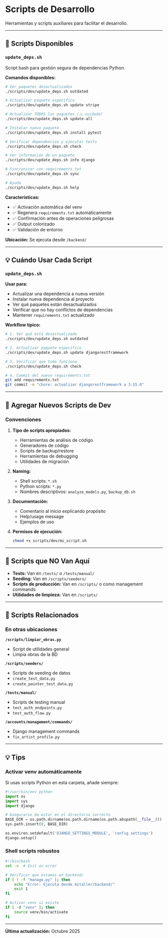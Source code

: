 # Scripts de Desarrollo

Herramientas y scripts auxiliares para facilitar el desarrollo.

---

## 🔧 Scripts Disponibles

### `update_deps.sh`
Script bash para gestión segura de dependencias Python.

**Comandos disponibles:**

```bash
# Ver paquetes desactualizados
./scripts/dev/update_deps.sh outdated

# Actualizar paquete específico
./scripts/dev/update_deps.sh update stripe

# Actualizar TODOS los paquetes (⚠️ cuidado)
./scripts/dev/update_deps.sh update-all

# Instalar nuevo paquete
./scripts/dev/update_deps.sh install pytest

# Verificar dependencias y ejecutar tests
./scripts/dev/update_deps.sh check

# Ver información de un paquete
./scripts/dev/update_deps.sh info django

# Sincronizar con requirements.txt
./scripts/dev/update_deps.sh sync

# Ayuda
./scripts/dev/update_deps.sh help
```

**Características:**
- ✅ Activación automática del venv
- ✅ Regenera `requirements.txt` automáticamente
- ✅ Confirmación antes de operaciones peligrosas
- ✅ Output colorizado
- ✅ Validación de entorno

**Ubicación:** Se ejecuta desde `/backend/`

---

## 💡 Cuándo Usar Cada Script

### `update_deps.sh`

**Usar para:**
- Actualizar una dependencia a nueva versión
- Instalar nueva dependencia al proyecto
- Ver qué paquetes están desactualizados
- Verificar que no hay conflictos de dependencias
- Mantener `requirements.txt` actualizado

**Workflow típico:**
```bash
# 1. Ver qué está desactualizado
./scripts/dev/update_deps.sh outdated

# 2. Actualizar paquete específico
./scripts/dev/update_deps.sh update djangorestframework

# 3. Verificar que todo funciona
./scripts/dev/update_deps.sh check

# 4. Commit del nuevo requirements.txt
git add requirements.txt
git commit -m "chore: actualizar djangorestframework a 3.15.0"
```

---

## 📝 Agregar Nuevos Scripts de Dev

### Convenciones

1. **Tipo de scripts apropiados:**
   - Herramientas de análisis de código
   - Generadores de código
   - Scripts de backup/restore
   - Herramientas de debugging
   - Utilidades de migración

2. **Naming:**
   - Shell scripts: `*.sh`
   - Python scripts: `*.py`
   - Nombres descriptivos: `analyze_models.py`, `backup_db.sh`

3. **Documentación:**
   - Comentario al inicio explicando propósito
   - Help/usage message
   - Ejemplos de uso

4. **Permisos de ejecución:**
   ```bash
   chmod +x scripts/dev/mi_script.sh
   ```

---

## 🚫 Scripts que NO Van Aquí

- **Tests:** Van en `/tests/` o `/tests/manual/`
- **Seeding:** Van en `/scripts/seeders/`
- **Scripts de producción:** Van en `/scripts/` o como management commands
- **Utilidades de limpieza:** Van en `/scripts/`

---

## 🔗 Scripts Relacionados

### En otras ubicaciones

**`/scripts/limpiar_obras.py`**
- Script de utilidades general
- Limpia obras de la BD

**`/scripts/seeders/`**
- Scripts de seeding de datos
- `create_test_data.py`
- `create_painter_test_data.py`

**`/tests/manual/`**
- Scripts de testing manual
- `test_auth_endpoints.py`
- `test_auth_flow.py`

**`/accounts/management/commands/`**
- Django management commands
- `fix_artist_profile.py`

---

## 💡 Tips

### Activar venv automáticamente

Si usas scripts Python en esta carpeta, añade siempre:

```python
#!/usr/bin/env python
import os
import sys
import django

# Asegurarse de estar en el directorio correcto
BASE_DIR = os.path.dirname(os.path.dirname(os.path.abspath(__file__)))
sys.path.insert(0, BASE_DIR)

os.environ.setdefault('DJANGO_SETTINGS_MODULE', 'config.settings')
django.setup()
```

### Shell scripts robustos

```bash
#!/bin/bash
set -e  # Exit on error

# Verificar que estamos en backend/
if [ ! -f "manage.py" ]; then
    echo "Error: Ejecuta desde mitaller/backend/"
    exit 1
fi

# Activar venv si existe
if [ -d "venv" ]; then
    source venv/bin/activate
fi
```

---

**Última actualización:** Octubre 2025

